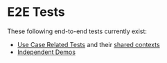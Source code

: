 # E2E Tests
These following end-to-end tests currently exist:
* [Use Case Related Tests](./use-cases/README.md) and their [shared contexts](./support/context/README.md)
* [Independent Demos](./demos/README.md)
